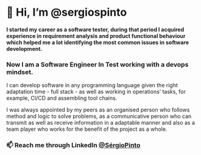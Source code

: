 # 👋 Hi, I’m @sergiospinto
#### I started my career as a software tester, during that period I acquired experience in requirement analysis and product functional behaviour which helped me a lot identifying the most common issues in software development. 

### Now I am a Software Engineer In Test working with a devops mindset.

I can develop software in any programming language given the right adaptation time - full stack - as well as working in operations’ tasks, for example, CI/CD and assembling tool chains.

I was always appointed by my peers as an organised person who follows method and logic to solve problems, as a communicative person who can transmit as well as receive information in a adaptable manner and also as a team player who works for the benefit of the project as a whole.

### 📫 Reach me through LinkedIn [@SérgioPinto](https://www.linkedin.com/in/s%C3%A9rgio-pinto/)
